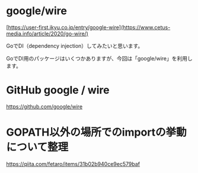 # google/wire
[[https://user-first.ikyu.co.jp/entry/google-wire](https://www.cetus-media.info/article/2020/go-wire/)
](https://www.cetus-media.info/article/2020/go-wire/)


GoでDI（dependency injection）してみたいと思います。

GoでDI用のパッケージはいくつかありますが、今回は「google/wire」を利用します。

# GitHub google / wire
https://github.com/google/wire


# GOPATH以外の場所でのimportの挙動について整理
https://qiita.com/fetaro/items/31b02b940ce9ec579baf
